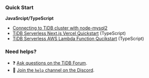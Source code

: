 ### Quick Start

**JavaSrcipt/TypeScript**

- [Connecting to TiDB cluster with node-mysql2](https://github.com/tidb-samples/tidb-nodejs-mysql2-quickstart)
- [TiDB Serverless Next.js Vercel Quickstart](https://github.com/tidb-samples/tidb-nextjs-vercel-quickstart) (TypeScript)
- [TiDB Serverless AWS Lambda Function Qucikstart](https://github.com/tidb-samples/tidb-aws-lambda-quickstart) (TypeScript)

### Need helps?

- ❓ [Ask questions on the TiDB Forum](https://ask.pingcap.com/).
- 💬 [Join the `help` channel on the Discord](https://discord.gg/ePb3VMJqXk).
